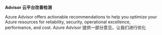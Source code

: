 

**Advisor 云平台改善检测**

Azure Advisor offers actionable recommendations to help you optimize your Azure resources for reliability, security, operational excellence, performance, and cost.
Azure Advisor 提供一部分意见，让我们进行优化
